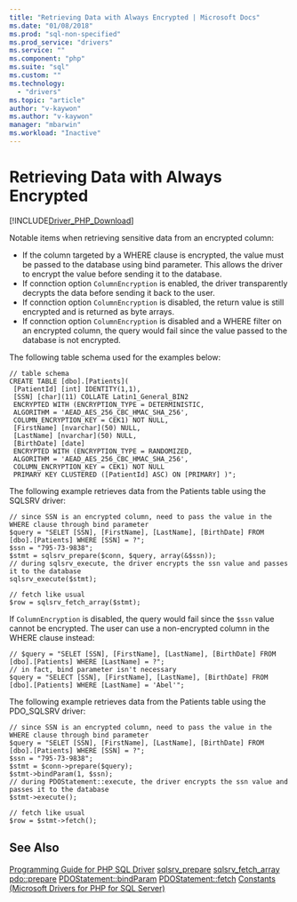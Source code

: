 ```yaml
---
title: "Retrieving Data with Always Encrypted | Microsoft Docs"
ms.date: "01/08/2018"
ms.prod: "sql-non-specified"
ms.prod_service: "drivers"
ms.service: ""
ms.component: "php"
ms.suite: "sql"
ms.custom: ""
ms.technology: 
  - "drivers"
ms.topic: "article"
author: "v-kaywon"
ms.author: "v-kaywon"
manager: "mbarwin"
ms.workload: "Inactive"
---
```

# Retrieving Data with Always Encrypted
[!INCLUDE[Driver_PHP_Download](../../includes/driver_php_download.md)]

Notable items when retrieving sensitive data from an encrypted column:
 -   If the column targeted by a WHERE clause is encrypted, the value must be passed to the database using bind parameter. This allows the driver to encrypt the value before sending it to the database.
 -   If connction option `ColumnEncryption` is enabled, the driver transparently decrypts the data before sending it back to the user.
 -   If connction option `ColumnEncryption` is disabled, the return value is still encrypted and is returned as byte arrays.
 -   If connction option `ColumnEncryption` is disabled and a WHERE filter on an encrypted column, the query would fail since the value passed to the database is not encrypted.
 
The following table schema used for the examples below:
```
// table schema
CREATE TABLE [dbo].[Patients](
 [PatientId] [int] IDENTITY(1,1),
 [SSN] [char](11) COLLATE Latin1_General_BIN2
 ENCRYPTED WITH (ENCRYPTION_TYPE = DETERMINISTIC,
 ALGORITHM = 'AEAD_AES_256_CBC_HMAC_SHA_256',
 COLUMN_ENCRYPTION_KEY = CEK1) NOT NULL,
 [FirstName] [nvarchar](50) NULL,
 [LastName] [nvarchar](50) NULL,
 [BirthDate] [date]
 ENCRYPTED WITH (ENCRYPTION_TYPE = RANDOMIZED,
 ALGORITHM = 'AEAD_AES_256_CBC_HMAC_SHA_256',
 COLUMN_ENCRYPTION_KEY = CEK1) NOT NULL
 PRIMARY KEY CLUSTERED ([PatientId] ASC) ON [PRIMARY] )";
```

The following example retrieves data from the Patients table using the SQLSRV driver:
```
// since SSN is an encrypted column, need to pass the value in the WHERE clause through bind parameter
$query = "SELET [SSN], [FirstName], [LastName], [BirthDate] FROM [dbo].[Patients] WHERE [SSN] = ?";
$ssn = "795-73-9838";
$stmt = sqlsrv_prepare($conn, $query, array(&$ssn));
// during sqlsrv_execute, the driver encrypts the ssn value and passes it to the database
sqlsrv_execute($stmt);

// fetch like usual
$row = sqlsrv_fetch_array($stmt);
```
If `ColumnEncryption` is disabled, the query would fail since the `$ssn` value cannot be encrypted. The user can use a non-encrypted column in the WHERE clause instead:
```
// $query = "SELET [SSN], [FirstName], [LastName], [BirthDate] FROM [dbo].[Patients] WHERE [LastName] = ?";
// in fact, bind parameter isn't necessary
$query = "SELECT [SSN], [FirstName], [LastName], [BirthDate] FROM [dbo].[Patients] WHERE [LastName] = 'Abel'";
```

The following example retrieves data from the Patients table using the PDO_SQLSRV driver:
```
// since SSN is an encrypted column, need to pass the value in the WHERE clause through bind parameter
$query = "SELET [SSN], [FirstName], [LastName], [BirthDate] FROM [dbo].[Patients] WHERE [SSN] = ?";
$ssn = "795-73-9838";
$stmt = $conn->prepare($query);
$stmt->bindParam(1, $ssn);
// during PDOStatement::execute, the driver encrypts the ssn value and passes it to the database
$stmt->execute();

// fetch like usual
$row = $stmt->fetch();
```
  
## See Also  
[Programming Guide for PHP SQL Driver](../../connect/php/programming-guide-for-php-sql-driver.md)
[sqlsrv_prepare](../../connect/php/sqlsrv-prepare.md)
[sqlsrv_fetch_array](../../connect/php/sqlsrv-fetch-array.md)
[pdo::prepare](../../connect/php/pdo-prepare.md)
[PDOStatement::bindParam](../../connect/php/pdostatement-bindparam.md)
[PDOStatement::fetch](../../connect/php/pdostatement-fetch.md)
[Constants (Microsoft Drivers for PHP for SQL Server)](../../connect/php/constants-microsoft-drivers-for-php-for-sql-server.md)  
